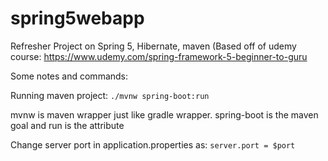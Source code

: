 # spring5webapp
Refresher Project on Spring 5, Hibernate, maven (Based off of udemy course: https://www.udemy.com/spring-framework-5-beginner-to-guru


Some notes and commands:

Running maven project:
`./mvnw spring-boot:run`

mvnw is maven wrapper just like gradle wrapper. spring-boot is the maven goal and run is the attribute

Change server port in application.properties as:
`server.port = $port`